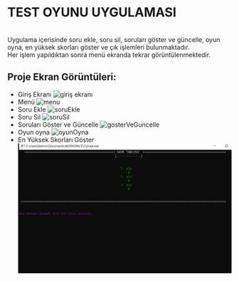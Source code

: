 # TEST OYUNU UYGULAMASI
<br/>
Uygulama içerisinde soru ekle, soru sil, soruları göster ve güncelle, oyun oyna, en yüksek skorları göster ve çık işlemleri bulunmaktadır. <br/>
Her işlem yapıldıktan sonra menü ekranda tekrar görüntülenmektedir.

## Proje Ekran Görüntüleri: 
- Giriş Ekranı ![giriş ekranı](https://github.com/asuf29/Test_Oyunu/blob/main/%C4%B1mg/girisEkrani.png) <br/> 
- Menü ![menu](https://github.com/asuf29/Test_Oyunu/blob/main/%C4%B1mg/menu.png) <br/> 
- Soru Ekle ![soruEkle](https://github.com/asuf29/Test_Oyunu/blob/main/%C4%B1mg/soruEkle.png) <br/>
- Soru Sil ![soruSil](https://github.com/asuf29/Test_Oyunu/blob/main/%C4%B1mg/soruSil.png) <br/>
- Soruları Göster ve Güncelle ![gosterVeGuncelle](https://github.com/asuf29/Test_Oyunu/blob/main/%C4%B1mg/soruGuncelle.png) <br/>
- Oyun oyna ![oyunOyna](https://github.com/asuf29/Test_Oyunu/blob/main/%C4%B1mg/oyunOyna.png) <br/>
- En Yüksek Skorları Göster ![skorlarıGoster](https://github.com/asuf29/Test_Oyunu/blob/main/%C4%B1mg/skorlar%C4%B1Goster.png) <br/>
 
